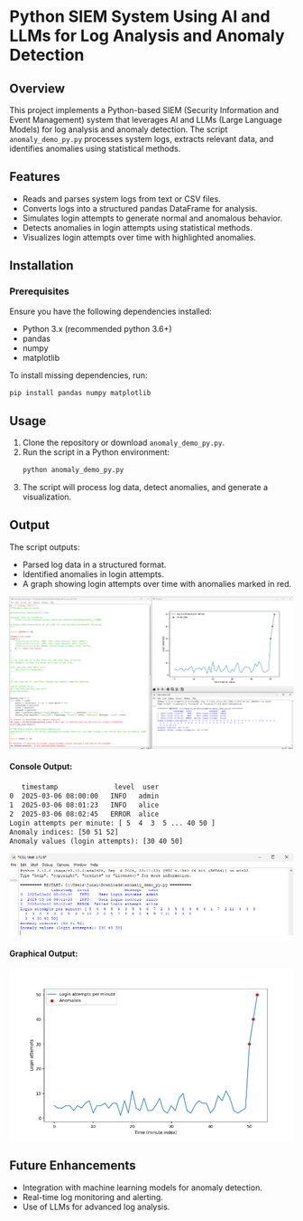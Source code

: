 # Python SIEM System Using AI and LLMs for Log Analysis and Anomaly Detection

## Overview
This project implements a Python-based SIEM (Security Information and Event Management) system that leverages AI and LLMs (Large Language Models) for log analysis and anomaly detection. The script `anomaly_demo_py.py` processes system logs, extracts relevant data, and identifies anomalies using statistical methods.

## Features
- Reads and parses system logs from text or CSV files.
- Converts logs into a structured pandas DataFrame for analysis.
- Simulates login attempts to generate normal and anomalous behavior.
- Detects anomalies in login attempts using statistical methods.
- Visualizes login attempts over time with highlighted anomalies.

## Installation
### Prerequisites
Ensure you have the following dependencies installed:
- Python 3.x (recommended python 3.6+)
- pandas
- numpy
- matplotlib

To install missing dependencies, run:
```bash
pip install pandas numpy matplotlib
```

## Usage
1. Clone the repository or download `anomaly_demo_py.py`.
2. Run the script in a Python environment:
   ```bash
   python anomaly_demo_py.py
   ```
3. The script will process log data, detect anomalies, and generate a visualization.

## Output
The script outputs:
- Parsed log data in a structured format.
- Identified anomalies in login attempts.
- A graph showing login attempts over time with anomalies marked in red.

![output](Screenshot%202025-03-09%20065543.png)

#### Console Output:
```
   timestamp              level  user   
0  2025-03-06 08:00:00   INFO   admin  
1  2025-03-06 08:01:23   INFO   alice  
2  2025-03-06 08:02:45   ERROR  alice  
Login attempts per minute: [ 5  4  3  5 ... 40 50 ]
Anomaly indices: [50 51 52]
Anomaly values (login attempts): [30 40 50]
```
![console output](Screenshot%202025-03-09%20065620.png)
#### Graphical Output:
![anomaly detection Graph](Screenshot%202025-03-09%20065630.png)

## Future Enhancements
- Integration with machine learning models for anomaly detection.
- Real-time log monitoring and alerting.
- Use of LLMs for advanced log analysis.

